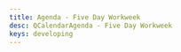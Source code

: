 ```yaml
---
title: Agenda - Five Day Workweek
desc: QCalendarAgenda - Five Day Workweek
keys: developing
---
```


<example-viewer
  title="Five Day Workweek"
  file="AgendaFiveDayWorkweek"
  codepen-title="QCalendarAgenda"
/>
